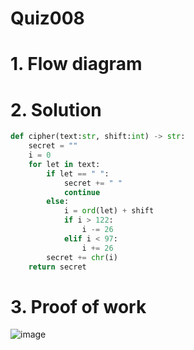 # Quiz008

# 1. Flow diagram

# 2. Solution
```.py
def cipher(text:str, shift:int) -> str:
    secret = ""
    i = 0
    for let in text:
        if let == " ":
            secret += " "
            continue
        else:
            i = ord(let) + shift
            if i > 122:
                i -= 26
            elif i < 97:
                i += 26
        secret += chr(i)
    return secret
```
# 3. Proof of work
![image](https://github.com/AntGra25/unit1-CS24/assets/142757981/8214ad6c-a753-4fc1-a908-f8807f7e2444)
